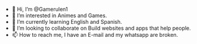 - 👋 Hi, I’m @Gamerulen1
- 👀 I’m interested in Animes and Games.
- 🌱 I’m currently learning English and Spanish.
- 💞️ I’m looking to collaborate on Build websites and apps that help people.
- 📫 How to reach me, I have an E-mail and my whatsapp are broken.

<!---
Gamerulen1/Gamerulen1 is a ✨ special ✨ repository because its `README.md` (this file) appears on your GitHub profile.
You can click the Preview link to take a look at your changes.
--->

